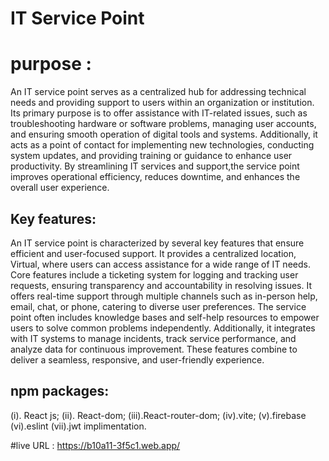 
# IT Service Point

# purpose : 
An IT service point serves as a centralized hub for addressing technical needs and providing support to users within an organization or institution. Its primary purpose is to offer assistance with IT-related issues, such as troubleshooting hardware or software problems, managing user accounts, and ensuring smooth operation of digital tools and systems. Additionally, it acts as a point of contact for implementing new technologies, conducting system updates, and providing training or guidance to enhance user productivity. By streamlining IT services and support,the service point improves operational efficiency, reduces downtime, and enhances the overall user experience.
## Key features:
An IT service point is characterized by several key features that ensure efficient and user-focused support. It provides a centralized location, Virtual, where users can access assistance for a wide range of IT needs. Core features include a ticketing system for logging and tracking user requests, ensuring transparency and accountability in resolving issues. It offers real-time support through multiple channels such as in-person help, email, chat, or phone, catering to diverse user preferences. The service point often includes knowledge bases and self-help resources to empower users to solve common problems independently. Additionally, it integrates with IT systems to manage incidents, track service performance, and analyze data for continuous improvement. These features combine to deliver a seamless, responsive, and user-friendly experience.

## npm packages:
(i). React js; (ii). React-dom; (iii).React-router-dom; (iv).vite; (v).firebase (vi).eslint (vii).jwt implimentation.

#live URL : https://b10a11-3f5c1.web.app/